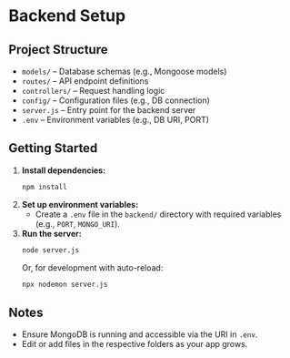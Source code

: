 # Backend Setup

## Project Structure

- `models/` – Database schemas (e.g., Mongoose models)
- `routes/` – API endpoint definitions
- `controllers/` – Request handling logic
- `config/` – Configuration files (e.g., DB connection)
- `server.js` – Entry point for the backend server
- `.env` – Environment variables (e.g., DB URI, PORT)

## Getting Started

1. **Install dependencies:**
   ```sh
   npm install
   ```
2. **Set up environment variables:**
   - Create a `.env` file in the `backend/` directory with required variables (e.g., `PORT`, `MONGO_URI`).
3. **Run the server:**
   ```sh
   node server.js
   ```
   Or, for development with auto-reload:
   ```sh
   npx nodemon server.js
   ```

## Notes
- Ensure MongoDB is running and accessible via the URI in `.env`.
- Edit or add files in the respective folders as your app grows. 